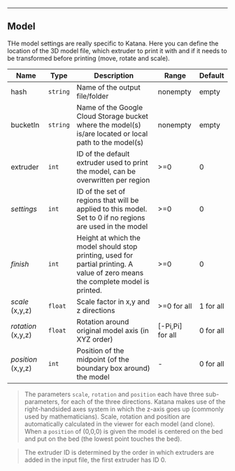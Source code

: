 ---
## Model

THe model settings are really specific to Katana. Here you can define the location of the 3D model file, which extruder to print it with and if it needs to be transformed before printing (move, rotate and scale).

| Name | Type | Description | Range | Default |
| ----- | -----| ------------| ------| --------|
| hash | `string` | Name of the output file/folder | nonempty | empty |
| bucketIn | `string` | Name of the Google Cloud Storage bucket where the model(s) is/are located or local path to the model(s)  | nonempty | empty |
| extruder | `int` | ID of the default extruder used to print the model, can be overwritten per region |>=0 | 0 |
| _settings_ | `int` |  ID of the set of regions that will be applied to this model. Set to 0 if no regions are used in the model | >=0 | 0 |
| _finish_ | `int` | Height at which the model should stop printing, used for partial printing. A value of zero means the complete model is printed. | >=0 | 0 |
| _scale_ (x,y,z) | `float` | Scale factor in x,y and z directions | >=0 for all | 1 for all |
| _rotation_ (x,y,z) | `float` | Rotation around original model axis (in XYZ order) | [-Pi,Pi] for all | 0 for all|
| _position_ (x,y,z) | `int` | Position of the midpoint (of the boundary box around) the model | - | 0 for all|

> The parameters `scale`, `rotation` and `position` each have three sub-parameters,
for each of the three directions. Katana makes use of the right-handsided axes system
in which the z-axis goes up (commonly used by mathematicians). Scale, rotation and position
 are automatically calculated in the viewer for each model (and clone). When a `position`
of (0,0,0) is given the model is centered on the bed and put on the bed
(the lowest point touches the bed).

> The extruder ID is determined by the order in which extruders are added in the input file, the first extruder has ID 0.
